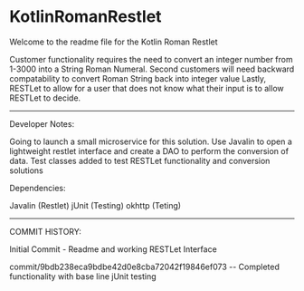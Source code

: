 # KotlinRomanRestlet

Welcome to the readme file for the Kotlin Roman Restlet

Customer functionality requires the need to convert an integer number from 1-3000 into a String Roman Numeral.
Second customers will need backward compatability to convert Roman String back into integer value
Lastly, RESTLet to allow for a user that does not know what their input is to allow RESTLet to decide.

---

Developer Notes:

Going to launch a small microservice for this solution.  Use Javalin to open a lightweight restlet interface and create a DAO to perform the conversion of data.
Test classes added to test RESTLet functionality and conversion solutions

Dependencies:

Javalin (Restlet)
jUnit (Testing)
okhttp (Teting)

---

COMMIT HISTORY:

Initial Commit - Readme and working RESTLet Interface

commit/9bdb238eca9bdbe42d0e8cba72042f19846ef073 -- Completed functionality with base line jUnit testing
